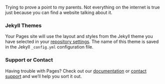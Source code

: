 Trying to prove a point to my parents. Not everything on the internet is true just because you can find a website talking about it.

### Jekyll Themes

Your Pages site will use the layout and styles from the Jekyll theme you have selected in your [repository settings](https://github.com/vyescas/nomames/settings/pages). The name of this theme is saved in the Jekyll `_config.yml` configuration file.

### Support or Contact

Having trouble with Pages? Check out our [documentation](https://docs.github.com/categories/github-pages-basics/) or [contact support](https://support.github.com/contact) and we’ll help you sort it out.
